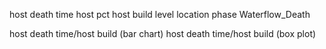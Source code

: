 host death time
host pct
host build
level
location
phase
Waterflow_Death

host death time/host build (bar chart)
host death time/host build (box plot)
